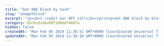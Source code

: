 ```yaml
---
title: "Get ONE block by hash"
slug: "onegetblock"
excerpt: "<p><b>1 credit per API call</b></p>\n<p>Get ONE block by block hash or block number.</p>"
category: 65c0c8c6ba99f1006df40d7a
hidden: false
createdAt: "Mon Feb 05 2024 11:38:51 GMT+0000 (Coordinated Universal Time)"
updatedAt: "Mon Feb 05 2024 11:39:10 GMT+0000 (Coordinated Universal Time)"
---
```

